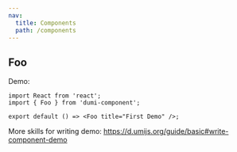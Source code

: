 ```yaml
---
nav:
  title: Components
  path: /components
---
```


## Foo

Demo:

```tsx
import React from 'react';
import { Foo } from 'dumi-component';

export default () => <Foo title="First Demo" />;
```

More skills for writing demo: https://d.umijs.org/guide/basic#write-component-demo

